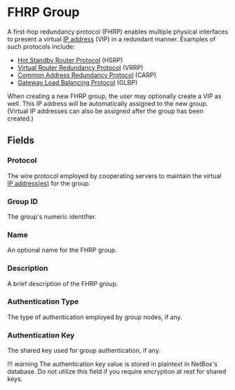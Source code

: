 # FHRP Group

A first-hop redundancy protocol (FHRP) enables multiple physical interfaces to present a virtual [IP address](./ipaddress.md) (VIP) in a redundant manner. Examples of such protocols include:

* [Hot Standby Router Protocol](https://en.wikipedia.org/wiki/Hot_Standby_Router_Protocol) (HSRP)
* [Virtual Router Redundancy Protocol](https://en.wikipedia.org/wiki/Virtual_Router_Redundancy_Protocol) (VRRP)
* [Common Address Redundancy Protocol](https://en.wikipedia.org/wiki/Common_Address_Redundancy_Protocol) (CARP)
* [Gateway Load Balancing Protocol](https://en.wikipedia.org/wiki/Gateway_Load_Balancing_Protocol) (GLBP)

When creating a new FHRP group, the user may optionally create a VIP as well. This IP address will be automatically assigned to the new group. (Virtual IP addresses can also be assigned after the group has been created.)

## Fields

### Protocol

The wire protocol employed by cooperating servers to maintain the virtual [IP address(es)](./ipaddress.md) for the group.

### Group ID

The group's numeric identifier.

### Name

An optional name for the FHRP group.

### Description

A brief description of the FHRP group.

### Authentication Type

The type of authentication employed by group nodes, if any.

### Authentication Key

The shared key used for group authentication, if any.

!!! warning
    The authentication key value is stored in plaintext in NetBox's database. Do not utilize this field if you require encryption at rest for shared keys.
